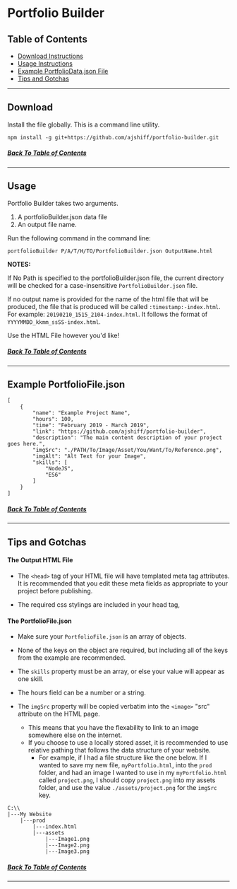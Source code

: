 # Portfolio Builder

## Table of Contents

- [Download Instructions](#Download)
- [Usage Instructions](#Usage)
- [Example PortfolioData.json File](#Example%20PortfolioFile.json)
- [Tips and Gotchas](#Tips%20and%20Gotchas)

-----

## Download

Install the file globally. This is a command line utility.

`npm install -g git+https://github.com/ajshiff/portfolio-builder.git`
##### [Back To Table of Contents](#Table%20of%20Contents)

-----

## Usage

Portfolio Builder takes two arguments.
1. A portfolioBuilder.json data file
1. An output file name.

Run the following command in the command line:

`portfolioBuilder P/A/T/H/TO/PortfolioBuilder.json OutputName.html`

**NOTES:**

If No Path is specified to the portfolioBuilder.json file, the current directory will be checked for a case-insensitive `PortfolioBuilder.json` file. 

If no output name is provided for the name of the html file that will be produced, the file that is produced will be called `:timestamp:-index.html`. For example: `20190210_1515_2104-index.html`. It follows the format of `YYYYMMDD_kkmm_ssSS-index.html`.

Use the HTML File however you'd like!
##### [Back To Table of Contents](#Table%20of%20Contents)

-----

## Example PortfolioFile.json
```
[
    {
        "name": "Example Project Name",
        "hours": 100,
        "time": "February 2019 - March 2019",
        "link": "https://github.com/ajshiff/portfolio-builder",
        "description": "The main content description of your project goes here.",
        "imgSrc": "./PATH/To/Image/Asset/You/Want/To/Reference.png",
        "imgAlt": "Alt Text for your Image",
        "skills": [
            "NodeJS",
            "ES6"
        ]
    }
]
```

##### [Back To Table of Contents](#Table%20of%20Contents)

-----

## Tips and Gotchas

#### The Output HTML File

- The `<head>` tag of your HTML file will have templated meta tag attributes. It is recommended that you edit these meta fields as appropriate to your project before publishing.

- The required css stylings are included in your head tag, 

#### The PortfolioFile.json

- Make sure your `PortfolioFile.json` is an array of objects.

- None of the keys on the object are required, but including all of the keys from the example are recommended.

- The `skills` property must be an array, or else your value will appear as one skill.

- The hours field can be a number or a string.

- The `imgSrc` property will be copied verbatim into the `<image>` "src" attribute on the HTML page.
    - This means that you have the flexability to link to an image somewhere else on the internet.
    - If you choose to use a locally stored asset, it is recommended to use relative pathing that follows the data structure of your website. 
        - For example, if I had a file structure like the one below. If I wanted to save my new file, `myPortfolio.html`, into the `prod` folder, and had an image I wanted to use in my `myPortfolio.html` called `project.png`, I should copy `project.png` into my assets folder, and use the value `./assets/project.png` for the `imgSrc` key.
```
C:\\
|---My Website
    |---prod
        |---index.html
        |---assets
            |---Image1.png
            |---Image2.png
            |---Image3.png
```
##### [Back To Table of Contents](#Table%20of%20Contents)

-----




